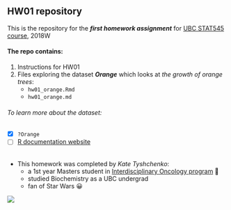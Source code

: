 ## HW01 repository

This is the repository for the ***first homework assignment*** for [UBC STAT545 course](http://stat545.com/), 2018W

#### The repo contains:
1. Instructions for HW01 
2. Files exploring the dataset ***Orange*** which looks at *the growth of orange trees*:
      - `hw01_orange.Rmd`
      - `hw01_orange.md` 

###### To learn more about the dataset:
- [x] ```?Orange```
- [ ] [R documentation website](https://stat.ethz.ch/R-manual/R-devel/library/datasets/html/Orange.html) 

######

- This homework was completed by *Kate Tyshchenko*:
     * a 1st year Masters student in [Interdisciplinary Oncology program](https://www.iop.ca/) :blue_book:
     * studied Biochemistry as a UBC undergrad
     * fan of Star Wars :grinning:

![](https://amp.businessinsider.com/images/566ee4a7dd089532058b46f6-360-270.jpg)
